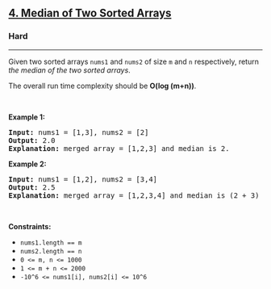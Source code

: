 <h2><a href="https://leetcode.com/problems/median-of-two-sorted-arrays/">4. Median of Two Sorted Arrays</a></h2>
<h3>Hard</h3>
<hr>
<p>Given two sorted arrays <code>nums1</code> and <code>nums2</code> of size <code>m</code> and <code>n</code> respectively, return <em>the median of the two sorted arrays</em>.</p>

<p>The overall run time complexity should be <strong>O(log (m+n))</strong>.</p>

<p>&nbsp;</p>
<p><strong class="example">Example 1:</strong></p>
<pre>
<strong>Input:</strong> nums1 = [1,3], nums2 = [2]
<strong>Output:</strong> 2.0
<strong>Explanation:</strong> merged array = [1,2,3] and median is 2.
</pre>

<p><strong class="example">Example 2:</strong></p>
<pre>
<strong>Input:</strong> nums1 = [1,2], nums2 = [3,4]
<strong>Output:</strong> 2.5
<strong>Explanation:</strong> merged array = [1,2,3,4] and median is (2 + 3) / 2 = 2.5.
</pre>

<p>&nbsp;</p>
<p><strong>Constraints:</strong></p>
<ul>
  <li><code>nums1.length == m</code></li>
  <li><code>nums2.length == n</code></li>
  <li><code>0 &lt;= m, n &lt;= 1000</code></li>
  <li><code>1 &lt;= m + n &lt;= 2000</code></li>
  <li><code>-10^6 &lt;= nums1[i], nums2[i] &lt;= 10^6</code></li>
</ul>
